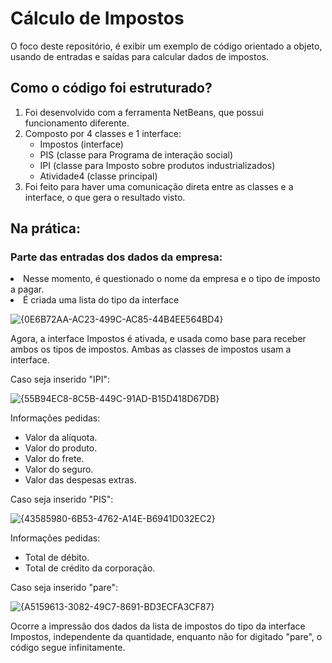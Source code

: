 # Cálculo de Impostos
<p> O foco deste repositório, é exibir um exemplo de código orientado a objeto, usando de entradas e saídas para calcular dados de impostos. </p>

## Como o código foi estruturado?

<ol>
  <li>Foi desenvolvido com a ferramenta NetBeans, que possui funcionamento diferente. </li>
  <li>Composto por 4 classes e 1 interface:
  <ul>
    <li> Impostos (interface) </li>
    <li> PIS (classe para Programa de interação social) </li>
    <li> IPI (classe para Imposto sobre produtos industrializados) </li>
    <li> Atividade4 (classe principal) </li>
  </ul></li>
  <li> Foi feito para haver uma comunicação direta entre as classes e a interface, o que gera o resultado visto. </li>
</ol>

## Na prática:
### Parte das entradas dos dados da empresa:

 <li> Nesse momento, é questionado o nome da empresa e o tipo de imposto a pagar. </li>
 <li> É criada uma lista do tipo da interface </li>

![{0E6B72AA-AC23-499C-AC85-44B4EE564BD4}](https://github.com/user-attachments/assets/436e00f2-4696-4ddf-8acd-9346a3c5d020)


Agora, a interface Impostos é ativada, e usada como base para receber ambos os tipos de impostos. Ambas as classes de impostos usam a interface.

Caso seja inserido "IPI":

![{55B94EC8-8C5B-449C-91AD-B15D418D67DB}](https://github.com/user-attachments/assets/493806d4-1ee6-4ddc-8c78-28c39161862f)


Informações pedidas:
<ul>
  <li>
    Valor da alíquota.
  </li>
  <li>
    Valor do produto.
  </li>
  <li>
    Valor do frete.
  </li>
  <li>
    Valor do seguro.
  </li>
  <li>
    Valor das despesas extras.
  </li>
</ul>

Caso seja inserido "PIS":

![{43585980-6B53-4762-A14E-B6941D032EC2}](https://github.com/user-attachments/assets/59b41fb3-b210-4de4-be82-238d8ea3c922)

Informações pedidas:

<ul>
  <li>
    Total de débito.
  </li>
  <li>
    Total de crédito da corporação.
  </li>
</ul>

Caso seja inserido "pare":

![{A5159613-3082-49C7-8691-BD3ECFA3CF87}](https://github.com/user-attachments/assets/c8eadea3-8a6f-42fb-9148-329d42f3a19d)

Ocorre a impressão dos dados da lista de impostos do tipo da interface Impostos, independente da quantidade, enquanto não for digitado "pare", o código segue infinitamente.
